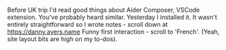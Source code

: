 Before UK trip I'd read good things about Aider Composer, VSCode extension. You've probably heard similar. Yesterday I installed it. It wasn't entirely straightforward so I wrote notes - scroll down at https://danny.ayers.name Funny first interaction - scroll to 'French'. (Yeah, site layout bits are high on my to-dos).